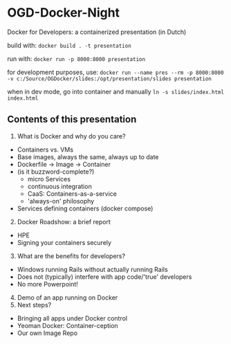 # OGD-Docker-Night
Docker for Developers: a containerized presentation (in Dutch)

build with: `docker build . -t presentation`

run with: `docker run -p 8000:8000 presentation`

for development purposes, use: `docker run --name pres --rm -p 8000:8000 -v c:/Source/OGDocker/slides:/opt/presentation/slides presentation`

when in dev mode, go into container and manually `ln -s slides/index.html index.html`

## Contents of this presentation
1. What is Docker and why do you care?
  - Containers vs. VMs
  - Base images, always the same, always up to date
  - Dockerfile -> Image -> Container
  - (is it buzzword-complete?)
    - micro Services
    - continuous integration
    - CaaS: Containers-as-a-service
    - 'always-on' philosophy
  - Services defining containers (docker compose)
2. Docker Roadshow: a brief report
  - HPE
  - Signing your containers securely
3. What are the benefits for developers?
  - Windows running Rails without actually running Rails
  - Does not (typically) interfere with app code/'true' developers
  - No more Powerpoint!
4. Demo of an app running on Docker
5. Next steps?
  - Bringing all apps under Docker control
  - Yeoman Docker: Container-ception
  - Our own Image Repo
